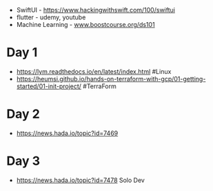 
* SwiftUI - https://www.hackingwithswift.com/100/swiftui
* flutter - udemy, youtube
* Machine Learning - www.boostcourse.org/ds101

# Day 1
* https://lym.readthedocs.io/en/latest/index.html #Linux
* https://heumsi.github.io/hands-on-terraform-with-gcp/01-getting-started/01-init-project/ #TerraForm

# Day 2
* https://news.hada.io/topic?id=7469

# Day 3
* https://news.hada.io/topic?id=7478 Solo Dev
